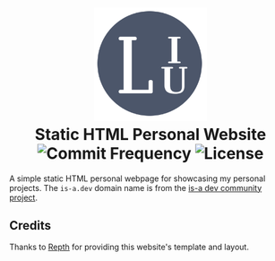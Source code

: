 <h1 align="center">
  <img src="https://github.com/Hudson-Liu/Personal-Website/blob/main/docs/readme_logo.png" width="40%">
  <br>
  Static HTML Personal Website
  <br>
  <img src="https://img.shields.io/github/commit-activity/y/Hudson-Liu/Personal-Website?style=for-the-badge&labelColor=%234c566a&color=%235e81ac" alt="Commit Frequency">
  <img src="https://img.shields.io/github/license/Hudson-Liu/Personal-Website?style=for-the-badge&labelColor=%234c566a&color=%235e81ac" alt="License">
</h1>

A simple static HTML personal webpage for showcasing my personal projects. The `is-a.dev` domain name is from the [is-a dev community project](https://is-a.dev/).

## Credits
Thanks to [Repth](https://repth.neocities.org/theme) for providing this website's template and layout.
